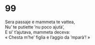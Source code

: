 # 99
  
Sera passaje e mammeta te vattea,  
Nu’ te putiette ’nu poco ajutà’,  
E si’ t’ajutava, mammeta deceva:  
« Chesta m’he’ figlia e l’aggio da ’mparà’! »
